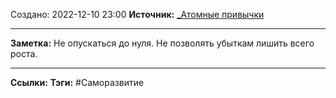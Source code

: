 Создано: 2022-12-10 23:00
**Источник:** [_Атомные привычки](_Атомные%20привычки.md)
***
**Заметка:**  Не опускаться до нуля. Не позволять убыткам лишить всего роста.
***
**Ссылки:** 
**Тэги:** #Саморазвитие 

